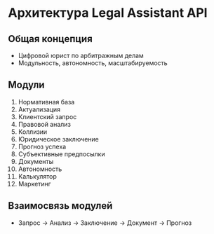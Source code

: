 # Архитектура Legal Assistant API

## Общая концепция
- Цифровой юрист по арбитражным делам
- Модульность, автономность, масштабируемость

## Модули
1. Нормативная база
2. Актуализация
3. Клиентский запрос
4. Правовой анализ
5. Коллизии
6. Юридическое заключение
7. Прогноз успеха
8. Субъективные предпосылки
9. Документы
10. Автономность
11. Калькулятор
12. Маркетинг

## Взаимосвязь модулей
- Запрос → Анализ → Заключение → Документ → Прогноз
